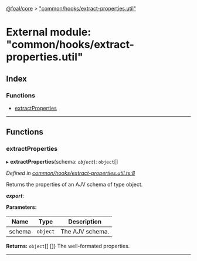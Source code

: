 [@foal/core](../README.md) > ["common/hooks/extract-properties.util"](../modules/_common_hooks_extract_properties_util_.md)

# External module: "common/hooks/extract-properties.util"

## Index

### Functions

* [extractProperties](_common_hooks_extract_properties_util_.md#extractproperties)

---

## Functions

<a id="extractproperties"></a>

###  extractProperties

▸ **extractProperties**(schema: *`object`*): `object`[]

*Defined in [common/hooks/extract-properties.util.ts:8](https://github.com/FoalTS/foal/blob/aac11366/packages/core/src/common/hooks/extract-properties.util.ts#L8)*

Returns the properties of an AJV schema of type object.

*__export__*: 

**Parameters:**

| Name | Type | Description |
| ------ | ------ | ------ |
| schema | `object` |  The AJV schema. |

**Returns:** `object`[]
\[\]} The well-formated properties.

___

